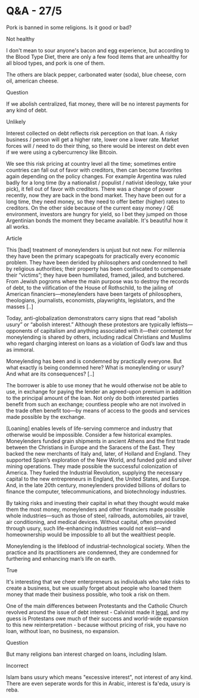 # Q&A - 27/5

Pork is banned in some religions. Is it good or bad?

Not healthy 

I don't mean to sour anyone's bacon and egg experience, but according to the Blood Type Diet, there are only a few food items that are unhealthy for all blood types, and pork is one of them.

The others are black pepper, carbonated water (soda), blue cheese, corn oil, american cheese.

Question

If we abolish centralized, fiat money, there will be no interest payments for any kind of debt. 

Unlikely

Interest collected on debt reflects risk perception on that loan. A risky business / person will get a higher rate, lower one a lower rate. Market forces will / need to do their thing, so there would be interest on debt even if we were using a cybercurrency like Bitcoin.

We see this risk pricing at country level all the time; sometimes entire countries can fall out of favor with creditors, then can become favorites again depending on the policy changes. For example Argentina was ruled badly for a long time (by a nationalist / populist / nativist ideology, take your pick), it fell out of favor with creditors. There was a change of power recently, now they are back in the bond market. They have been out for a long time, they need money, so they need to offer better (higher) rates to creditors. On the other side because of the current easy money / QE environment, investors are hungry for yield, so I bet they jumped on those Argentinian bonds the moment they became available. It's beautiful how it all works. 

Article

This [bad] treatment of moneylenders is unjust but not new. For millennia they have been the primary scapegoats for practically every economic problem. They have been derided by philosophers and condemned to hell by religious authorities; their property has been confiscated to compensate their “victims”; they have been humiliated, framed, jailed, and butchered. From Jewish pogroms where the main purpose was to destroy the records of debt, to the vilification of the House of Rothschild, to the jailing of American financiers—moneylenders have been targets of philosophers, theologians, journalists, economists, playwrights, legislators, and the masses [..]

Today, anti-globalization demonstrators carry signs that read “abolish usury” or “abolish interest.” Although these protestors are typically leftists—opponents of capitalism and anything associated with it—their contempt for moneylending is shared by others, including radical Christians and Muslims who regard charging interest on loans as a violation of God’s law and thus as immoral.

Moneylending has been and is condemned by practically everyone. But what exactly is being condemned here? What is moneylending or usury? And what are its consequences? [..]

The borrower is able to use money that he would otherwise not be able to use, in exchange for paying the lender an agreed-upon premium in addition to the principal amount of the loan. Not only do both interested parties benefit from such an exchange; countless people who are not involved in the trade often benefit too—by means of access to the goods and services made possible by the exchange.

[Loaning] enables levels of life-serving commerce and industry that otherwise would be impossible. Consider a few historical examples. Moneylenders funded grain shipments in ancient Athens and the first trade between the Christians in Europe and the Saracens of the East. They backed the new merchants of Italy and, later, of Holland and England. They supported Spain’s exploration of the New World, and funded gold and silver mining operations. They made possible the successful colonization of America. They fueled the Industrial Revolution, supplying the necessary capital to the new entrepreneurs in England, the United States, and Europe. And, in the late 20th century, moneylenders provided billions of dollars to finance the computer, telecommunications, and biotechnology industries.

By taking risks and investing their capital in what they thought would make them the most money, moneylenders and other financiers made possible whole industries—such as those of steel, railroads, automobiles, air travel, air conditioning, and medical devices. Without capital, often provided through usury, such life-enhancing industries would not exist—and homeownership would be impossible to all but the wealthiest people.

Moneylending is the lifeblood of industrial-technological society. When the practice and its practitioners are condemned, they are condemned for furthering and enhancing man’s life on earth.

True

It's interesting that we cheer enterpreneurs as individuals who take risks to create a business, but we usually forget about people who loaned them money that made their business possible, who took a risk on them. 

One of the main differences between Protestants and the Catholic Church revolved around the issue of debt interest - Calvinist made it [legal](http://www.bbc.co.uk/religion/0/23448808), and my guess is Protestans owe much of their success and world-wide expansion to this new reinterpretation - because without pricing of risk, you have no loan, without loan, no business, no expansion.

Question 

But many religions ban interest charged on loans, including Islam.

Incorrect

Islam bans usury which means "excessive interest", not interest of any kind. There are even seperate words for this in Arabic, interest is fa'eda, usury is reba. 







